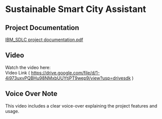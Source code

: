 # Sustainable Smart City Assistant

## Project Documentation  
[IBM_SDLC project documentation.pdf](https://drive.google.com/file/d/1smx06HddTNJ7RjynGCcGxzfoZ4oWsMk5/view?usp=drivesdk)

##  Video  
Watch the  video here:  
 Video Link ( https://drive.google.com/file/d/1-4i973uxvPQBHu98NMxbUUYtjPT9wep9/view?usp=drivesdk )

## Voice Over Note  
This video includes a clear voice-over explaining the project features and usage.
